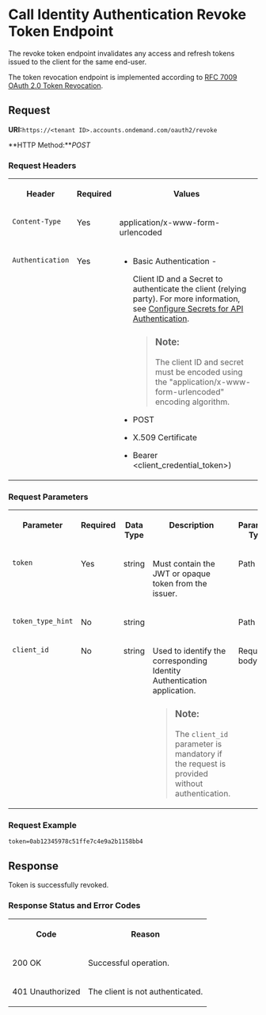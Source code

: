 <!-- loio3501e42ce4ee4e1bb53d6830dcd3854f -->

# Call Identity Authentication Revoke Token Endpoint

The revoke token endpoint invalidates any access and refresh tokens issued to the client for the same end-user.



The token revocation endpoint is implemented according to [RFC 7009 OAuth 2.0 Token Revocation](https://www.rfc-editor.org/rfc/rfc7009.html).



## **Request**

**URI:**`https://<tenant ID>.accounts.ondemand.com/oauth2/revoke`

**HTTP Method:***POST*



### Request Headers


<table>
<tr>
<th valign="top">

Header

</th>
<th valign="top">

Required

</th>
<th valign="top">

Values

</th>
</tr>
<tr>
<td valign="top">

`Content-Type`

</td>
<td valign="top">

Yes

</td>
<td valign="top">

application/x-www-form-urlencoded

</td>
</tr>
<tr>
<td valign="top">

`Authentication`

</td>
<td valign="top">

Yes

</td>
<td valign="top">

-   Basic Authentication -

    Client ID and a Secret to authenticate the client \(relying party\). For more information, see [Configure Secrets for API Authentication](configure-secrets-for-api-authentication-5c3c35e.md).

    > ### Note:  
    > The client ID and secret must be encoded using the "application/x-www-form-urlencoded" encoding algorithm.

-   POST
-   X.509 Certificate
-   Bearer <client\_credential\_token\>\)



</td>
</tr>
</table>



### Request Parameters


<table>
<tr>
<th valign="top">

Parameter

</th>
<th valign="top">

Required

</th>
<th valign="top">

Data Type

</th>
<th valign="top">

Description

</th>
<th valign="top">

Parameter Type

</th>
</tr>
<tr>
<td valign="top">

`token`

</td>
<td valign="top">

Yes

</td>
<td valign="top">

string

</td>
<td valign="top">

Must contain the JWT or opaque token from the issuer.

</td>
<td valign="top">

Path

</td>
</tr>
<tr>
<td valign="top">

`token_type_hint`

</td>
<td valign="top">

No

</td>
<td valign="top">

string

</td>
<td valign="top">

 

</td>
<td valign="top">

Path

</td>
</tr>
<tr>
<td valign="top">

`client_id`

</td>
<td valign="top">

No

</td>
<td valign="top">

string

</td>
<td valign="top">

Used to identify the corresponding Identity Authentication application.

> ### Note:  
> The `client_id` parameter is mandatory if the request is provided without authentication.



</td>
<td valign="top">

Request body

</td>
</tr>
</table>



### Request Example

```
token=0ab12345978c51ffe7c4e9a2b1158bb4
```



## **Response**

Token is successfully revoked.



### Response Status and Error Codes


<table>
<tr>
<th valign="top">

Code

</th>
<th valign="top">

Reason

</th>
</tr>
<tr>
<td valign="top">

200 OK

</td>
<td valign="top">

Successful operation.

</td>
</tr>
<tr>
<td valign="top">

401 Unauthorized

</td>
<td valign="top">

The client is not authenticated.

</td>
</tr>
</table>



